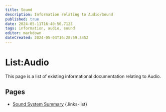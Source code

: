 ```yaml
---
title: Sound
description: Information relating to Audio/Sound
published: true
date: 2024-05-11T16:40:50.712Z
tags: information, audio, sound
editor: markdown
dateCreated: 2024-05-03T16:28:59.345Z
---
```


# List:Audio
This page is a list of existing informational documentation relating to Audio.

## Pages
- [Sound System Summary](/Information/Sound/Summary)
{.links-list}